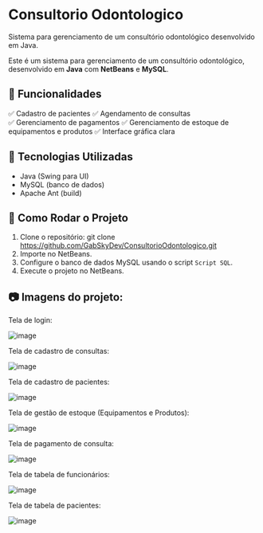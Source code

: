 # Consultorio Odontologico
Sistema para gerenciamento de um consultório odontológico desenvolvido em Java.

Este é um sistema para gerenciamento de um consultório odontológico, desenvolvido em **Java** com **NetBeans** e **MySQL**. 

## 📌 Funcionalidades  
✅ Cadastro de pacientes
✅ Agendamento de consultas  
✅ Gerenciamento de pagamentos
✅ Gerenciamento de estoque de equipamentos e produtos
✅ Interface gráfica clara

## 🔧 Tecnologias Utilizadas  
- Java (Swing para UI)  
- MySQL (banco de dados)  
- Apache Ant (build)

## 🚀 Como Rodar o Projeto  
1. Clone o repositório:
   git clone <https://github.com/GabSkyDev/ConsultorioOdontologico.git>
3. Importe no NetBeans.  
4. Configure o banco de dados MySQL usando o script `Script SQL`.  
5. Execute o projeto no NetBeans.

## 📷 Imagens do projeto:
   Tela de login:
   
   ![image](https://github.com/user-attachments/assets/115376f2-6a02-4ad0-a3bc-406332c6db20)

   Tela de cadastro de consultas:
   
   ![image](https://github.com/user-attachments/assets/80661feb-4c83-4130-a6ae-9fbb01a3d0ea)

   Tela de cadastro de pacientes:
   
   ![image](https://github.com/user-attachments/assets/20293a71-f9be-4ed8-96b4-229b860f0984)

   Tela de gestão de estoque (Equipamentos e Produtos):
   
   ![image](https://github.com/user-attachments/assets/339ef71a-3643-4b36-bb7d-16986a121e6d)

   Tela de pagamento de consulta:
   
   ![image](https://github.com/user-attachments/assets/c0ddc20b-c26c-4d49-aece-8caefd91683a)

   Tela de tabela de funcionários:
   
   ![image](https://github.com/user-attachments/assets/9574b5bf-a530-4002-9101-c50dd21ac7b9)

   Tela de tabela de pacientes:
   
   ![image](https://github.com/user-attachments/assets/b8947532-3ffb-49fe-ae42-0c572a208cb5)
